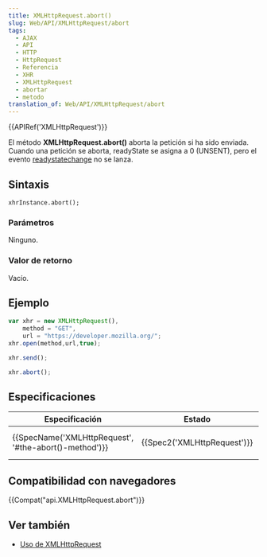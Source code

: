 ```yaml
---
title: XMLHttpRequest.abort()
slug: Web/API/XMLHttpRequest/abort
tags:
  - AJAX
  - API
  - HTTP
  - HttpRequest
  - Referencia
  - XHR
  - XMLHttpRequest
  - abortar
  - metodo
translation_of: Web/API/XMLHttpRequest/abort
---
```


{{APIRef('XMLHttpRequest')}}

El método **XMLHttpRequest.abort()** aborta la petición si ha sido enviada. Cuando una petición se aborta, readyState se asigna a 0 (UNSENT), pero el evento [readystatechange](/es/docs/Web/Events/readystatechange) no se lanza.

## Sintaxis

```
xhrInstance.abort();
```

### Parámetros

Ninguno.

### Valor de retorno

Vacío.

## Ejemplo

```js
var xhr = new XMLHttpRequest(),
    method = "GET",
    url = "https://developer.mozilla.org/";
xhr.open(method,url,true);

xhr.send();

xhr.abort();
```

## Especificaciones

| Especificación                                                           | Estado                               | Comentario             |
| ------------------------------------------------------------------------ | ------------------------------------ | ---------------------- |
| {{SpecName('XMLHttpRequest', '#the-abort()-method')}} | {{Spec2('XMLHttpRequest')}} | WHATWG living standard |

## Compatibilidad con navegadores

{{Compat("api.XMLHttpRequest.abort")}}

## Ver también

- [Uso de XMLHttpRequest](/es/docs/Web/API/XMLHttpRequest/Using_XMLHttpRequest)
